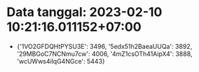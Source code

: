 # Data tanggal: 2023-02-10 10:21:16.011152+07:00

* {'1VO2GFDQHtPYSU3E': 3496, '5edx51h2BaeaUUQa': 3892, '29MBGoC7NCNmu7cw': 4006, '4mZ1csOTh41AipX4': 3888, 'wcUWws4ilqG4NGce': 5443}
